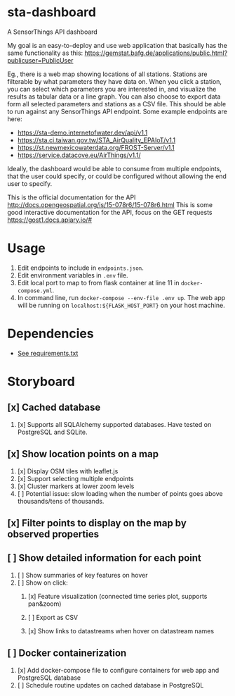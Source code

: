 # sta-dashboard
A SensorThings API dashboard

My goal is an easy-to-deploy and use web application that basically has the same functionality as this: https://gemstat.bafg.de/applications/public.html?publicuser=PublicUser
 
Eg., there is a web map showing locations of all stations. Stations are filterable by what parameters they have data on. When you click a station, you can select which parameters you are interested in, and visualize the results as tabular data or a line graph. You can also choose to export data form all selected parameters and stations as a CSV file. This should be able to run against any SensorThings API endpoint. Some example endpoints are here:
 
* https://sta-demo.internetofwater.dev/api/v1.1
* https://sta.ci.taiwan.gov.tw/STA_AirQuality_EPAIoT/v1.1
* https://st.newmexicowaterdata.org/FROST-Server/v1.1
* https://service.datacove.eu/AirThings/v1.1/
 
Ideally, the dashboard would be able to consume from multiple endpoints, that the user could specify, or could be configured without allowing the end user to specify.
 
This is the official documentation for the API http://docs.opengeospatial.org/is/15-078r6/15-078r6.html
This is some good interactive documentation for the API, focus on the GET requests https://gost1.docs.apiary.io/#

# Usage
1. Edit endpoints to include in `endpoints.json`.
2. Edit environment variables in `.env` file.
3. Edit local port to map to from flask container at line 11 in `docker-compose.yml`.
4. In command line, run `docker-compose --env-file .env up`. The web app will be running on `localhost:${FLASK_HOST_PORT}` on your host machine.
# Dependencies
- [See requirements.txt](requirements.txt)

# Storyboard
## [x] Cached database
1. [x] Supports all SQLAlchemy supported databases. Have tested on PostgreSQL and SQLite.
## [x] Show location points on a map
1. [x] Display OSM tiles with leaflet.js
2. [x] Support selecting multiple endpoints
3. [x] Cluster markers at lower zoom levels
4. [ ] Potential issue: slow loading when the number of points goes above thousands/tens of thousands.

## [x] Filter points to display on the map by observed properties
## [ ] Show detailed information for each point
1. [ ] Show summaries of key features on hover
2. [ ] Show on click:
    1. [x] Feature visualization (connected time series plot, supports pan&zoom)

    2. [ ] Export as CSV
    3. [x] Show links to datastreams when hover on datastream names
## [ ] Docker containerization
1. [x] Add docker-compose file to configure containers for web app and PostgreSQL database
2. [ ] Schedule routine updates on cached database in PostgreSQL
